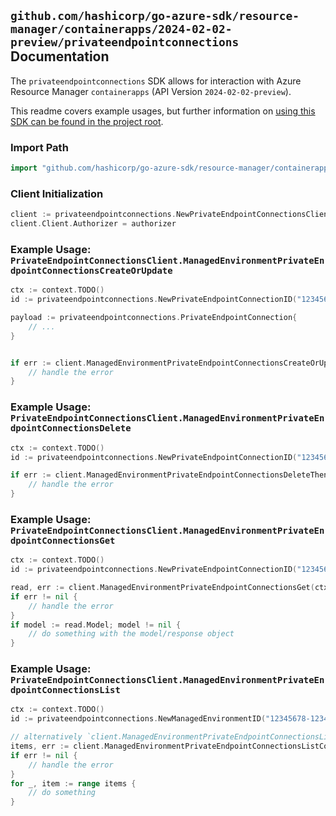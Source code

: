 
## `github.com/hashicorp/go-azure-sdk/resource-manager/containerapps/2024-02-02-preview/privateendpointconnections` Documentation

The `privateendpointconnections` SDK allows for interaction with Azure Resource Manager `containerapps` (API Version `2024-02-02-preview`).

This readme covers example usages, but further information on [using this SDK can be found in the project root](https://github.com/hashicorp/go-azure-sdk/tree/main/docs).

### Import Path

```go
import "github.com/hashicorp/go-azure-sdk/resource-manager/containerapps/2024-02-02-preview/privateendpointconnections"
```


### Client Initialization

```go
client := privateendpointconnections.NewPrivateEndpointConnectionsClientWithBaseURI("https://management.azure.com")
client.Client.Authorizer = authorizer
```


### Example Usage: `PrivateEndpointConnectionsClient.ManagedEnvironmentPrivateEndpointConnectionsCreateOrUpdate`

```go
ctx := context.TODO()
id := privateendpointconnections.NewPrivateEndpointConnectionID("12345678-1234-9876-4563-123456789012", "example-resource-group", "managedEnvironmentName", "privateEndpointConnectionName")

payload := privateendpointconnections.PrivateEndpointConnection{
	// ...
}


if err := client.ManagedEnvironmentPrivateEndpointConnectionsCreateOrUpdateThenPoll(ctx, id, payload); err != nil {
	// handle the error
}
```


### Example Usage: `PrivateEndpointConnectionsClient.ManagedEnvironmentPrivateEndpointConnectionsDelete`

```go
ctx := context.TODO()
id := privateendpointconnections.NewPrivateEndpointConnectionID("12345678-1234-9876-4563-123456789012", "example-resource-group", "managedEnvironmentName", "privateEndpointConnectionName")

if err := client.ManagedEnvironmentPrivateEndpointConnectionsDeleteThenPoll(ctx, id); err != nil {
	// handle the error
}
```


### Example Usage: `PrivateEndpointConnectionsClient.ManagedEnvironmentPrivateEndpointConnectionsGet`

```go
ctx := context.TODO()
id := privateendpointconnections.NewPrivateEndpointConnectionID("12345678-1234-9876-4563-123456789012", "example-resource-group", "managedEnvironmentName", "privateEndpointConnectionName")

read, err := client.ManagedEnvironmentPrivateEndpointConnectionsGet(ctx, id)
if err != nil {
	// handle the error
}
if model := read.Model; model != nil {
	// do something with the model/response object
}
```


### Example Usage: `PrivateEndpointConnectionsClient.ManagedEnvironmentPrivateEndpointConnectionsList`

```go
ctx := context.TODO()
id := privateendpointconnections.NewManagedEnvironmentID("12345678-1234-9876-4563-123456789012", "example-resource-group", "managedEnvironmentName")

// alternatively `client.ManagedEnvironmentPrivateEndpointConnectionsList(ctx, id)` can be used to do batched pagination
items, err := client.ManagedEnvironmentPrivateEndpointConnectionsListComplete(ctx, id)
if err != nil {
	// handle the error
}
for _, item := range items {
	// do something
}
```
